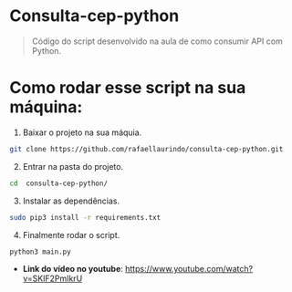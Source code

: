 # Consulta-cep-python
> Código do script desenvolvido na aula de como consumir API com Python.

# Como rodar esse script na sua máquina:
1. Baixar o projeto na sua máquia.
```bash
git clone https://github.com/rafaellaurindo/consulta-cep-python.git
```
2. Entrar na pasta do projeto.
```bash
cd  consulta-cep-python/
```
3. Instalar as dependências.
```bash
sudo pip3 install -r requirements.txt
```
4. Finalmente rodar o script.
```bash
python3 main.py
```
- **Link do vídeo no youtube**: https://www.youtube.com/watch?v=SKlF2PmIkrU
